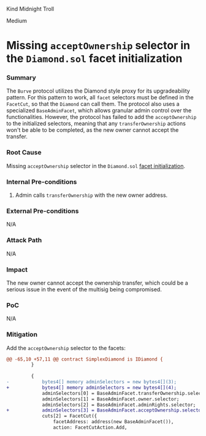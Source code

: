 Kind Midnight Troll

Medium

# Missing `acceptOwnership` selector in the `Diamond.sol` facet initialization

### Summary

The `Burve` protocol utilizes the Diamond style proxy for its upgradeability pattern. For this pattern to work, all `facet` selectors must be defined in the `FacetCut`, so that the `Diamond` can call them. The protocol also uses a specialized `BaseAdminFacet`, which allows granular admin control over the functionalities. However, the protocol has failed to add the `acceptOwnership` to the initialized selectors, meaning that any `transferOwnership` actions won't be able to be completed, as the new owner cannot accept the transfer.

### Root Cause

Missing `acceptOwnership` selector in the `Diamond.sol` [facet initialization](https://github.com/sherlock-audit/2025-04-burve/blob/main/Burve/src/multi/Diamond.sol#L67-L77).

### Internal Pre-conditions

1. Admin calls `transferOwnership` with the new owner address.

### External Pre-conditions

N/A

### Attack Path

N/A

### Impact

The new owner cannot accept the ownership transfer, which could be a serious issue in the event of the multisig being compromised.

### PoC

N/A

### Mitigation

Add the `acceptOwnership` selector to the facets:

```diff
@@ -65,10 +57,11 @@ contract SimplexDiamond is IDiamond {
         }
 
         {
-            bytes4[] memory adminSelectors = new bytes4[](3);
+            bytes4[] memory adminSelectors = new bytes4[](4);
             adminSelectors[0] = BaseAdminFacet.transferOwnership.selector;
             adminSelectors[1] = BaseAdminFacet.owner.selector;
             adminSelectors[2] = BaseAdminFacet.adminRights.selector;
+            adminSelectors[3] = BaseAdminFacet.acceptOwnership.selector;
             cuts[2] = FacetCut({
                 facetAddress: address(new BaseAdminFacet()),
                 action: FacetCutAction.Add,
```